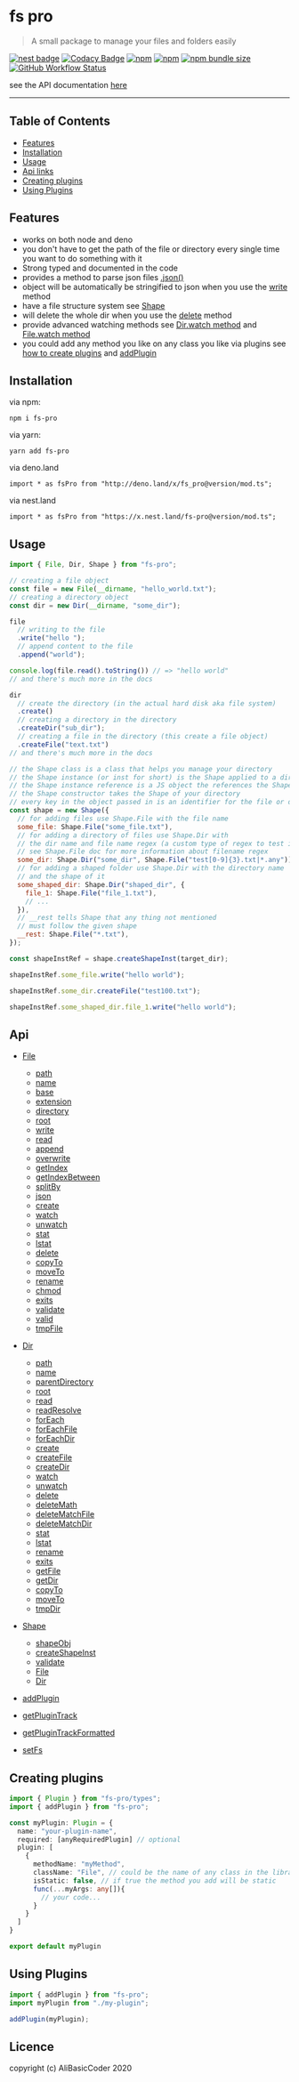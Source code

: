 # fs pro

<!-- ![fs pro logo](https://github.com/AliBasicCoder/fs-pro/blob/master/fsProNewLogo.svg?raw=true) -->

> A small package to manage your files and folders easily

[![nest badge](https://nest.land/badge-large.svg)](https://nest.land/package/fs-pro)
[![Codacy Badge](https://api.codacy.com/project/badge/Grade/10435d4146374b0c834b6b1afe60d0b3)](https://app.codacy.com/manual/AliBasicCoder/fs-pro?utm_source=github.com&utm_medium=referral&utm_content=AliBasicCoder/fs-pro&utm_campaign=Badge_Grade_Dashboard)
[![npm](https://img.shields.io/npm/v/fs-pro)](https://npmjs.com/package/fs-pro)
[![npm](https://img.shields.io/npm/dm/fs-pro)](https://npmjs.com/package/fs-pro)
[![npm bundle size](https://img.shields.io/bundlephobia/minzip/fs-pro)](https://npmjs.com/package/fs-pro)
[![GitHub Workflow Status](https://img.shields.io/github/workflow/status/AliBasicCoder/fs-pro/Node.js%20CI)](https://github.com/AliBasicCoder/fs-pro/actions?query=workflow%3A%22Node.js+CI%22)

see the API documentation [here](https://fs-pro-docs.herokuapp.com/)

---

## Table of Contents

- [Features](#features)
- [Installation](#installation)
- [Usage](#usage)
- [Api links](#api)
- [Creating plugins](#creating-plugins)
- [Using Plugins](#using-plugins)

## Features

- works on both node and deno
- you don't have to get the path of the file or directory every single time you want to do something with it
- Strong typed and documented in the code
- provides a method to parse json files [.json\(\)](https://fs-pro-docs.herokuapp.com/classes/_src_file_.file.html#json)
- object will be automatically be stringified to json when you use the [write](https://fs-pro-docs.herokuapp.com/classes/_src_file_.file.html#write) method
- have a file structure system see [Shape](https://fs-pro-docs.herokuapp.com/classes/_src_shape.shape.html)
- will delete the whole dir when you use the [delete](https://fs-pro-docs.herokuapp.com/classes/_src_dir_.dir.html#delete) method
- provide advanced watching methods see [Dir.watch method](https://fs-pro-docs.herokuapp.com/classes/_src_dir_.dir.html#watch) and [File.watch method](https://fs-pro-docs.herokuapp.com/classes/_src_file_.file.html#watch)
- you could add any method you like on any class you like via plugins see [how to create plugins](#creating%20plugins) and [addPlugin](https://fs-pro-docs.herokuapp.com/modules/_src_pluginadder_.html#addplugin)

## Installation

via npm:

```
npm i fs-pro
```

via yarn:

```
yarn add fs-pro
```

via deno.land

```
import * as fsPro from "http://deno.land/x/fs_pro@version/mod.ts";
```

via nest.land

```
import * as fsPro from "https://x.nest.land/fs-pro@version/mod.ts";
```

## Usage

```js
import { File, Dir, Shape } from "fs-pro";

// creating a file object
const file = new File(__dirname, "hello_world.txt");
// creating a directory object
const dir = new Dir(__dirname, "some_dir");

file
  // writing to the file
  .write("hello ");
  // append content to the file
  .append("world");

console.log(file.read().toString()) // => "hello world"
// and there's much more in the docs

dir
  // create the directory (in the actual hard disk aka file system)
  .create()
  // creating a directory in the directory
  .createDir("sub_dir");
  // creating a file in the directory (this create a file object)
  .createFile("text.txt")
// and there's much more in the docs

// the Shape class is a class that helps you manage your directory
// the Shape instance (or inst for short) is the Shape applied to a directory
// the Shape instance reference is a JS object the references the Shape instance
// the Shape constructor takes the Shape of your directory
// every key in the object passed in is an identifier for the file or dir
const shape = new Shape({
  // for adding files use Shape.File with the file name
  some_file: Shape.File("some_file.txt"),
  // for adding a directory of files use Shape.Dir with
  // the dir name and file name regex (a custom type of regex to test if the filename matches it)
  // see Shape.File doc for more information about filename regex
  some_dir: Shape.Dir("some_dir", Shape.File("test[0-9]{3}.txt|*.any")),
  // for adding a shaped folder use Shape.Dir with the directory name
  // and the shape of it
  some_shaped_dir: Shape.Dir("shaped_dir", {
    file_1: Shape.File("file_1.txt"),
    // ...
  }),
  // __rest tells Shape that any thing not mentioned
  // must follow the given shape
  __rest: Shape.File("*.txt"),
});

const shapeInstRef = shape.createShapeInst(target_dir);

shapeInstRef.some_file.write("hello world");

shapeInstRef.some_dir.createFile("test100.txt");

shapeInstRef.some_shaped_dir.file_1.write("hello world");

```

## Api

- [File](https://fs-pro-docs.herokuapp.com/classes/_src_file_.file.html)

  - [path](https://fs-pro-docs.herokuapp.com/classes/_src_file_.file.html#path)
  - [name](https://fs-pro-docs.herokuapp.com/classes/_src_file_.file.html#name)
  - [base](https://fs-pro-docs.herokuapp.com/classes/_src_file_.file.html#base)
  - [extension](https://fs-pro-docs.herokuapp.com/classes/_src_file_.file.html#extension)
  - [directory](https://fs-pro-docs.herokuapp.com/classes/_src_file_.file.html#directory)
  - [root](https://fs-pro-docs.herokuapp.com/classes/_src_file_.file.html#root)
  - [write](https://fs-pro-docs.herokuapp.com/classes/_src_file_.file.html#write)
  - [read](https://fs-pro-docs.herokuapp.com/classes/_src_file_.file.html#read)
  - [append](https://fs-pro-docs.herokuapp.com/classes/_src_file_.file.html#append)
  - [overwrite](https://fs-pro-docs.herokuapp.com/classes/_src_file_.file.html#overwrite)
  - [getIndex](https://fs-pro-docs.herokuapp.com/classes/_src_file_.file.html#getindex)
  - [getIndexBetween](https://fs-pro-docs.herokuapp.com/classes/_src_file_.file.html#getindexbetween)
  - [splitBy](https://fs-pro-docs.herokuapp.com/classes/_src_file_.file.html#splitby)
  - [json](https://fs-pro-docs.herokuapp.com/classes/_src_file_.file.html#json)
  - [create](https://fs-pro-docs.herokuapp.com/classes/_src_file_.file.html#create)
  - [watch](https://fs-pro-docs.herokuapp.com/classes/_src_file_.file.html#watch)
  - [unwatch](https://fs-pro-docs.herokuapp.com/classes/_src_file_.file.html#unwatch)
  - [stat](https://fs-pro-docs.herokuapp.com/classes/_src_file_.file.html#stat)
  - [lstat](https://fs-pro-docs.herokuapp.com/classes/_src_file_.file.html#lstat)
  - [delete](https://fs-pro-docs.herokuapp.com/classes/_src_file_.file.html#delete)
  - [copyTo](https://fs-pro-docs.herokuapp.com/classes/_src_file_.file.html#copyto)
  - [moveTo](https://fs-pro-docs.herokuapp.com/classes/_src_file_.file.html#moveto)
  - [rename](https://fs-pro-docs.herokuapp.com/classes/_src_file_.file.html#rename)
  - [chmod](https://fs-pro-docs.herokuapp.com/classes/_src_file_.file.html#chmod)
  - [exits](https://fs-pro-docs.herokuapp.com/classes/_src_file_.file.html#exits)
  - [validate](https://fs-pro-docs.herokuapp.com/classes/_src_file_.file.html#validate)
  - [valid](https://fs-pro-docs.herokuapp.com/classes/_src_file_.file.html#valid)
  - [tmpFile](https://fs-pro-docs.herokuapp.com/classes/_src_file_.file.html#tmpfile)

- [Dir](https://fs-pro-docs.herokuapp.com/classes/_src_dir_.dir.html)

  - [path](https://fs-pro-docs.herokuapp.com/classes/_src_dir_.dir.html#path)
  - [name](https://fs-pro-docs.herokuapp.com/classes/_src_dir_.dir.html#name)
  - [parentDirectory](https://fs-pro-docs.herokuapp.com/classes/_src_dir_.dir.html#parentdirectory)
  - [root](https://fs-pro-docs.herokuapp.com/classes/_src_dir_.dir.html#root)
  - [read](https://fs-pro-docs.herokuapp.com/classes/_src_dir_.dir.html#read)
  - [readResolve](https://fs-pro-docs.herokuapp.com/classes/_src_dir_.dir.html#readresolve)
  - [forEach](https://fs-pro-docs.herokuapp.com/classes/_src_dir_.dir.html#foreach)
  - [forEachFile](https://fs-pro-docs.herokuapp.com/classes/_src_dir_.dir.html#foreachfile)
  - [forEachDir](https://fs-pro-docs.herokuapp.com/classes/_src_dir_.dir.html#foreachdir)
  - [create](https://fs-pro-docs.herokuapp.com/classes/_src_dir_.dir.html#create)
  - [createFile](https://fs-pro-docs.herokuapp.com/classes/_src_dir_.dir.html#createfile)
  - [createDir](https://fs-pro-docs.herokuapp.com/classes/_src_dir_.dir.html#createdir)
  - [watch](https://fs-pro-docs.herokuapp.com/classes/_src_dir_.dir.html#watch)
  - [unwatch](https://fs-pro-docs.herokuapp.com/classes/_src_dir_.dir.html#unwatch)
  - [delete](https://fs-pro-docs.herokuapp.com/classes/_src_dir_.dir.html#delete)
  - [deleteMath](https://fs-pro-docs.herokuapp.com/classes/_src_dir_.dir.html#deletemath)
  - [deleteMatchFile](https://fs-pro-docs.herokuapp.com/classes/_src_dir_.dir.html#deletematchfile)
  - [deleteMatchDir](https://fs-pro-docs.herokuapp.com/classes/_src_dir_.dir.html#deletematchdir)
  - [stat](https://fs-pro-docs.herokuapp.com/classes/_src_dir_.dir.html#stat)
  - [lstat](https://fs-pro-docs.herokuapp.com/classes/_src_dir_.dir.html#lstat)
  - [rename](https://fs-pro-docs.herokuapp.com/classes/_src_dir_.dir.html#rename)
  - [exits](https://fs-pro-docs.herokuapp.com/classes/_src_dir_.dir.html#exits)
  - [getFile](https://fs-pro-docs.herokuapp.com/classes/_src_dir_.dir.html#getfile)
  - [getDir](https://fs-pro-docs.herokuapp.com/classes/_src_dir_.dir.html#getdir)
  - [copyTo](https://fs-pro-docs.herokuapp.com/classes/_src_dir_.dir.html#copyto)
  - [moveTo](https://fs-pro-docs.herokuapp.com/classes/_src_dir_.dir.html#moveto)
  - [tmpDir](https://fs-pro-docs.herokuapp.com/classes/_src_dir_.dir.html#tmpdir)

- [Shape](https://fs-pro-docs.herokuapp.com/classes/_src_shape_.shape.html)

  - [shapeObj](https://fs-pro-docs.herokuapp.com/classes/_src_shape_.shape.html#shapeobj)
  - [createShapeInst](https://fs-pro-docs.herokuapp.com/classes/_src_shape_.shape.html#createshapeinst)
  - [validate](https://fs-pro-docs.herokuapp.com/classes/_src_shape_.shape.html#validate)
  - [File](https://fs-pro-docs.herokuapp.com/classes/_src_shape_.shape.html#file)
  - [Dir](https://fs-pro-docs.herokuapp.com/classes/_src_shape_.shape.html#dir)

- [addPlugin](https://fs-pro-docs.herokuapp.com/modules/_src_pluginadder_.html#addplugin)
- [getPluginTrack](https://fs-pro-docs.herokuapp.com/modules/_src_pluginadder_.html#getplugintrack)
- [getPluginTrackFormatted](https://fs-pro-docs.herokuapp.com/modules/_src_pluginadder_.html#getplugintrackformatted)
- [setFs](https://fs-pro-docs.herokuapp.com/modules/_src_fs_.html#setfs)

## Creating plugins

```ts
import { Plugin } from "fs-pro/types";
import { addPlugin } from "fs-pro";

const myPlugin: Plugin = {
  name: "your-plugin-name",
  required: [anyRequiredPlugin] // optional
  plugin: [
    {
      methodName: "myMethod",
      className: "File", // could be the name of any class in the library (File or Dir or Shape)
      isStatic: false, // if true the method you add will be static
      func(...myArgs: any[]){
        // your code...
      }
    }
  ]
}

export default myPlugin
```

## Using Plugins

```ts
import { addPlugin } from "fs-pro";
import myPlugin from "./my-plugin";

addPlugin(myPlugin);
```

<!--
first you will need at a folder like this one

```
|
|__ index.ts (optional but recommend)
|__ index.d.ts
|__ package.json
```

in the index.ts

```ts
import { Plugin } from "fs-pro/types";

const myPlugin: Plugin = {
  name: "your-plugin-name",
  required: [anyRequiredPlugin] // optional
  plugin: [
    {
      methodName: "myMethod",
      className: "File", // could be the name of any class in the library (File or Dir or Shape)
      isStatic: false, // if true the method you add will be static
      func(...myArgs: any[]){
        // your code...
      }
    }
  ]
}

export default myPlugin

```

in index.d.ts

```ts
import * as fsPro from "fs-pro";

declare global {
  namespace fsPro {
    interface File /* or any class you to add methods to */ {
      myMethod(...myArgs: any[]): any;
    }
  }
}

declare module "my-plugin" {
  import { Plugin } from "fs-pro/types";

  const xmlPlugin: Plugin;

  export default xmlPlugin;
}
```

## Using Plugins

```ts
import { addPlugin } from "fs-pro";
import myPlugin from "my-plugin";

addPlugin(myPlugin);
``` -->

## Licence

copyright (c) AliBasicCoder 2020
